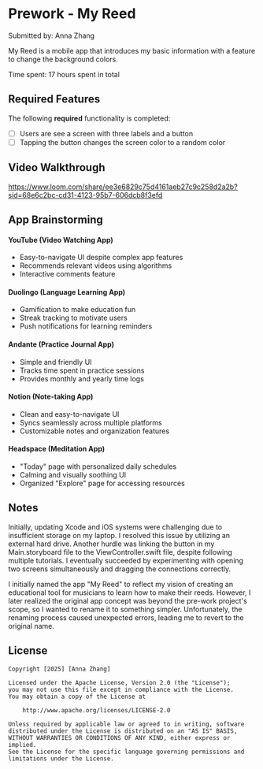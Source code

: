# Prework - **My Reed**

Submitted by: Anna Zhang

My Reed is a mobile app that introduces my basic information with a feature to change the background colors. 

Time spent: 17 hours spent in total

## Required Features

The following **required** functionality is completed:

- [ ] Users are see a screen with three labels and a button
- [ ] Tapping the button changes the screen color to a random color
 
## Video Walkthrough

https://www.loom.com/share/ee3e6829c75d4161aeb27c9c258d2a2b?sid=68e6c2bc-cd31-4123-95b7-606dcb8f3efd

## App Brainstorming

#### YouTube (Video Watching App)
- Easy-to-navigate UI despite complex app features
- Recommends relevant videos using algorithms
- Interactive comments feature

#### Duolingo (Language Learning App)
- Gamification to make education fun
- Streak tracking to motivate users
- Push notifications for learning reminders

#### Andante (Practice Journal App)
- Simple and friendly UI
- Tracks time spent in practice sessions
- Provides monthly and yearly time logs

#### Notion (Note-taking App)
- Clean and easy-to-navigate UI
- Syncs seamlessly across multiple platforms
- Customizable notes and organization features

#### Headspace (Meditation App)
- "Today" page with personalized daily schedules
- Calming and visually soothing UI
- Organized "Explore" page for accessing resources


## Notes
Initially, updating Xcode and iOS systems were challenging due to insufficient storage on my laptop. I resolved this issue by utilizing an external hard drive. Another hurdle was linking the button in my Main.storyboard file to the ViewController.swift file, despite following multiple tutorials. I eventually succeeded by experimenting with opening two screens simultaneously and dragging the connections correctly.

I initially named the app "My Reed" to reflect my vision of creating an educational tool for musicians to learn how to make their reeds. However, I later realized the original app concept was beyond the pre-work project's scope, so I wanted to rename it to something simpler. Unfortunately, the renaming process caused unexpected errors, leading me to revert to the original name. 

## License

    Copyright [2025] [Anna Zhang]

    Licensed under the Apache License, Version 2.0 (the "License");
    you may not use this file except in compliance with the License.
    You may obtain a copy of the License at

        http://www.apache.org/licenses/LICENSE-2.0

    Unless required by applicable law or agreed to in writing, software
    distributed under the License is distributed on an "AS IS" BASIS,
    WITHOUT WARRANTIES OR CONDITIONS OF ANY KIND, either express or implied.
    See the License for the specific language governing permissions and
    limitations under the License.
